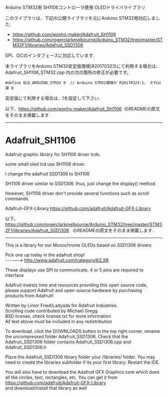 Arduino STM32用 SH1106コントローラ使用 OLEDドライバライブラリ  

このライブラリは、下記の公開ライブラリを元にArduino STM32用対応しました.  
 - https://github.com/wonho-maker/Adafruit_SH1106  
 - https://github.com/rogerclarkmelbourne/Arduino_STM32/tree/master/STM32F1/libraries/Adafruit_SSD1306  

SPI、I2Cのインタフェースに対応しています.  

本ライブラリをArduino STM32安定版環境(R20170323)にて利用する場合は、  
Adafruit_SH1106_STM32.cpp 内の次の箇所の修正が必要です。

    #define OLD_ARDUINO_STM32 0  // Arduino STM32環境が R20170323:1、 それ以降 0

安定版にて利用する場合は、1を設定して下さい.  


以下、https://github.com/wonho-maker/Adafruit_SH1106  のREADMEの原文をそのまま掲載します.

---

Adafruit_SH1106
===============

Adafruit graphic library for SH1106 driver lcds.

some small oled lcd use SH1106 driver.

I change the adafruit SSD1306 to SH1106 

SH1106 driver similar to SSD1306. thus, just change the display() method. 
 
However, SH1106 driver don't provide several functions such as scroll commands.


 Adafruit-GFX-Library
 https://github.com/adafruit/Adafruit-GFX-Library




以下、https://github.com/rogerclarkmelbourne/Arduino_STM32/tree/master/STM32F1/libraries/Adafruit_SSD1306  
のREADMEの原文をそのまま掲載します.  

---

This is a library for our Monochrome OLEDs based on SSD1306 drivers  

  Pick one up today in the adafruit shop!  
  ------> http://www.adafruit.com/category/63_98  

These displays use SPI to communicate, 4 or 5 pins are required to  
interface  

Adafruit invests time and resources providing this open source code,   
please support Adafruit and open-source hardware by purchasing  
products from Adafruit!  

Written by Limor Fried/Ladyada  for Adafruit Industries.  
Scrolling code contributed by Michael Gregg  
BSD license, check license.txt for more information  
All text above must be included in any redistribution  

To download. click the DOWNLOADS button in the top right corner, rename the uncompressed folder Adafruit_SSD1306. Check that the Adafruit_SSD1306 folder contains Adafruit_SSD1306.cpp and Adafruit_SSD1306.h  

Place the Adafruit_SSD1306 library folder your <arduinosketchfolder>/libraries/ folder. You may need to create the libraries subfolder if its your first library. Restart the IDE.  

You will also have to download the Adafruit GFX Graphics core which does all the circles, text, rectangles, etc. You can get it from
https://github.com/adafruit/Adafruit-GFX-Library  
and download/install that library as well  
